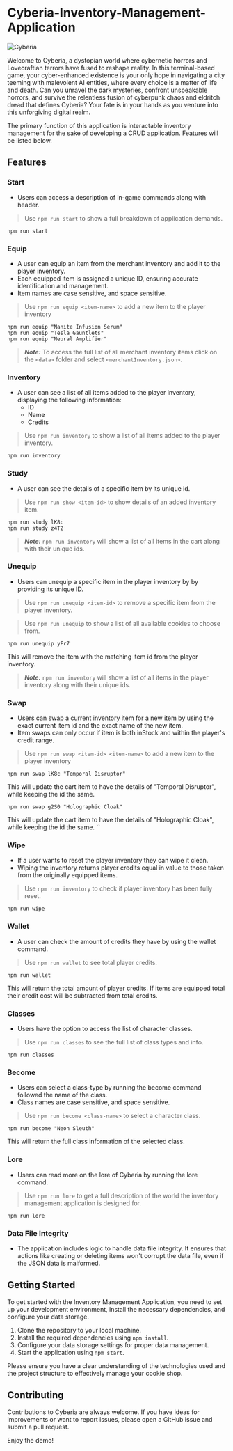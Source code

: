 # Cyberia-Inventory-Management-Application

![Cyberia](https://github.com/Alex-de-code/Command-line-Inventory-Application-Project/assets/140418415/520dec91-5acc-4118-a116-b29940e8e691)


Welcome to Cyberia, a dystopian world where cybernetic horrors and Lovecraftian terrors have fused to reshape reality. In this terminal-based game, your cyber-enhanced existence is your only hope in navigating a city teeming with malevolent AI entities, where every choice is a matter of life and death. Can you unravel the dark mysteries, confront unspeakable horrors, and survive the relentless fusion of cyberpunk chaos and eldritch dread that defines Cyberia? Your fate is in your hands as you venture into this unforgiving digital realm. 

The primary function of this application is interactable inventory management for the sake of developing a CRUD application. Features will be listed below.

## Features

### Start
- Users can access a description of in-game commands along with header.

>Use `npm run start` to show a full breakdown of application demands.
``` 
npm run start 
```


### Equip 
- A user can equip an item from the merchant inventory and add it to the player inventory. 
- Each equipped item is assigned a unique ID, ensuring accurate identification and management.
- Item names are case sensitive, and space sensitive. 

>Use `npm run equip <item-name>` to add a new item to the player inventory
```
npm run equip "Nanite Infusion Serum"
npm run equip "Tesla Gauntlets"
npm run equip "Neural Amplifier" 
```
>***Note:*** To access the full list of all merchant inventory items click on the `<data>` folder and select `<merchantInventory.json>`.


### Inventory 
- A user can see a list of all items added to the player inventory, displaying the following information:
  - ID
  - Name
  - Credits  

>Use `npm run inventory` to show a list of all items added to the player inventory.
```
npm run inventory
```


### Study
- A user can see the details of a specific item by its unique id. 
>Use `npm run show <item-id>` to show details of an added inventory item.
```
npm run study lK8c
npm run study z4T2
```
>***Note:*** `npm run inventory` will show a list of all items in the cart along with their unique ids.


### Unequip 
- Users can unequip a specific item in the player inventory by by providing its unique ID.
>Use `npm run unequip <item-id>` to remove a specific item from the player inventory.

>Use `npm run unequip` to show a list of all available cookies to choose from.
``` 
npm run unequip yFr7
```
This will remove the item with the matching item id from the player inventory. 
>***Note:*** `npm run inventory` will show a list of all items in the player inventory along with their unique ids.


### Swap
- Users can swap a current inventory item for a new item by using the exact current item id and the exact name of the new item.
- Item swaps can only occur if item is both inStock and within the player's credit range. 
>Use `npm run swap <item-id> <item-name>` to add a new item to the player inventory
``` 
npm run swap lK8c "Temporal Disruptor" 
```
This will update the cart item to have the details of "Temporal Disruptor", while keeping the id the same.
```
npm run swap g2S0 "Holographic Cloak"
```
This will update the cart item to have the details of "Holographic Cloak", while keeping the id the same.
``


### Wipe
- If a user wants to reset the player inventory they can wipe it clean.
- Wiping the inventory returns player credits equal in value to those taken from the originally equipped items. 
>Use `npm run inventory` to check if player inventory has been fully reset.
``` 
npm run wipe
```

### Wallet 
- A user can check the amount of credits they have by using the wallet command. 
>Use `npm run wallet` to see total player credits.  
```
npm run wallet
```
This will return the total amount of player credits. If items are equipped total their credit cost
will be subtracted from total credits. 


### Classes
- Users have the option to access the list of character classes.
>Use `npm run classes` to see the full list of class types and info.
```
npm run classes 
```


### Become
- Users can select a class-type by running the become command followed the name of the class.
- Class names are case sensitive, and space sensitive. 
>Use `npm run become <class-name>` to select a character class.
```
npm run become "Neon Sleuth" 
```
This will return the full class information of the selected class. 


### Lore
- Users can read more on the lore of Cyberia by running the lore command.
>Use `npm run lore` to get a full description of the world the inventory management application is designed for. 
```
npm run lore
```

### Data File Integrity
- The application includes logic to handle data file integrity. It ensures that actions like creating or deleting items won't corrupt the data file, even if the JSON data is malformed.


## Getting Started

To get started with the Inventory Management Application, you need to set up your development environment, install the necessary dependencies, and configure your data storage.

1. Clone the repository to your local machine.
2. Install the required dependencies using `npm install`.
3. Configure your data storage settings for proper data management.
4. Start the application using `npm start`.

Please ensure you have a clear understanding of the technologies used and the project structure to effectively manage your cookie shop.

## Contributing

Contributions to Cyberia are always welcome. If you have ideas for improvements or want to report issues, please open a GitHub issue and submit a pull request.


Enjoy the demo!
